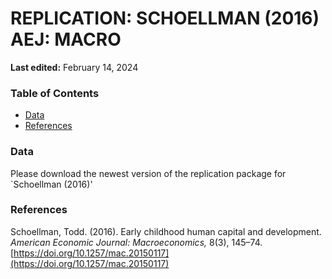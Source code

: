 # REPLICATION: SCHOELLMAN (2016) AEJ: MACRO
**Last edited:** February 14, 2024

### Table of Contents

- [Data](#Data)
- [References](#References)
  

### Data

Please download the newest version of the replication package for `Schoellman (2016)'


### References

Schoellman, Todd. (2016). Early childhood human capital and development. _American Economic Journal: Macroeconomics,_ 8(3), 145–74. [https://doi.org/10.1257/mac.20150117](https://doi.org/10.1257/mac.20150117)

